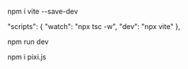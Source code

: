 <!-- iniziamo installando vite per la gestione dei pacchetti ed il layout (come dev dependency)-->
npm i vite --save-dev
<!-- poi settiamo il comando per avviare il server (npx vite) sul nostro package.json  -->
"scripts": {
    "watch": "npx tsc -w",
    "dev": "npx vite"
},
<!-- infine avviamo il server eseguendo il comando -->
npm run dev

<!-- installiamo quindi pixijs -->
npm i pixi.js

<!-- guida basata su questa pagina: https://waelyasmina.net/articles/pixi-js-tutorial-for-complete-beginners/#filters -->